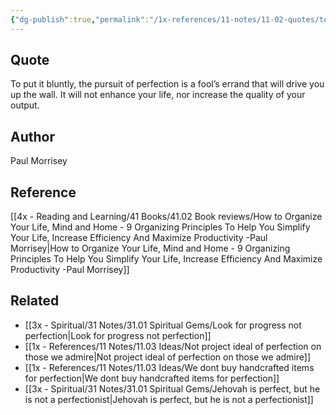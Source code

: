 ```yaml
---
{"dg-publish":true,"permalink":"/1x-references/11-notes/11-02-quotes/to-put-it-bluntly-the-pursuit-of-perfection-is-a-fool-s-errand-that-will-drive-you-up-the-wall-it-will-not-enhance-your-life-nor-increase-the-quality-of-your-output-paul-morrisey/","title":"To put it bluntly, the pursuit of perfection is a fool’s errand that will drive you up the wall. It will not enhance your life, nor increase the quality of your output - Paul Morrisey","created":"2025-10-17T11:16:03.010+03:00","updated":"2025-10-17T12:02:17.875+03:00"}
---
```



## Quote
To put it bluntly, the pursuit of perfection is a fool’s errand that will drive you up the wall. It will not enhance your life, nor increase the quality of your output.  

## Author
Paul Morrisey

## Reference
[[4x - Reading and Learning/41 Books/41.02 Book reviews/How to Organize Your Life, Mind and Home - 9 Organizing Principles To Help You Simplify Your Life, Increase Efficiency And Maximize Productivity -Paul Morrisey\|How to Organize Your Life, Mind and Home - 9 Organizing Principles To Help You Simplify Your Life, Increase Efficiency And Maximize Productivity -Paul Morrisey]]

## Related
- [[3x - Spiritual/31 Notes/31.01 Spiritual Gems/Look for progress not perfection\|Look for progress not perfection]]
- [[1x - References/11 Notes/11.03 Ideas/Not project ideal of perfection on those we admire\|Not project ideal of perfection on those we admire]]
- [[1x - References/11 Notes/11.03 Ideas/We dont buy handcrafted items for perfection\|We dont buy handcrafted items for perfection]]
- [[3x - Spiritual/31 Notes/31.01 Spiritual Gems/Jehovah is perfect, but he is not a perfectionist\|Jehovah is perfect, but he is not a perfectionist]]